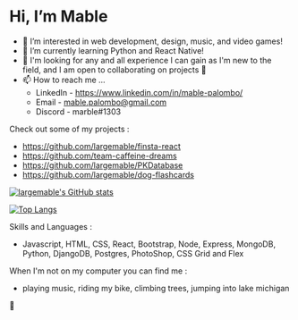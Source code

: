 
<h1> Hi, I’m Mable </h1>

- 👀 I’m interested in web development, design, music, and video games! 
- 🌱 I’m currently learning Python and React Native!
- 💞️ I'm looking for any and all experience I can gain as I'm new to the field, and I am open to collaborating on projects :sunflower:
- 📫 How to reach me ...
  - LinkedIn - https://www.linkedin.com/in/mable-palombo/
  - Email - mable.palombo@gmail.com
  - Discord - marble#1303

Check out some of my projects :


- https://github.com/largemable/finsta-react
- https://github.com/team-caffeine-dreams
- https://github.com/largemable/PKDatabase
- https://github.com/largemable/dog-flashcards


<!---
largemable/largemable is a ✨ special ✨ repository because its `README.md` (this file) appears on your GitHub profile.
You can click the Preview link to take a look at your changes.
--->
[![largemable's GitHub stats](https://github-readme-stats.vercel.app/api?username=largemable&theme=graywhite&count_private=true)](https://github.com/largemable/github-readme-stats)

[![Top Langs](https://github-readme-stats.vercel.app/api/top-langs/?username=largemable&layout=compact)](https://github.com/largemable/github-readme-stats)

Skills and Languages : 
  - Javascript, HTML, CSS, React, Bootstrap, Node, Express, MongoDB, Python, DjangoDB, Postgres, PhotoShop, CSS Grid and Flex

When I'm not on my computer you can find me :   
  - playing music, riding my bike, climbing trees, jumping into lake michigan
  
:tulip:
